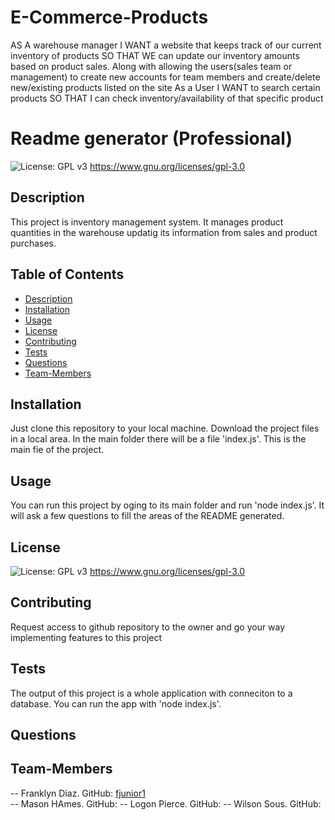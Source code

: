 # E-Commerce-Products

AS A warehouse manager
I WANT a website that keeps track of our current inventory of products
SO THAT WE can update our inventory amounts based on product sales. 
Along with allowing the users(sales team or management) to create new accounts 
for team members and create/delete new/existing products listed on the site
As a User 
I WANT to search certain products
SO THAT I can check inventory/availability of that specific product

# Readme generator (Professional)
  
  ![License: GPL v3](https://img.shields.io/badge/License-GPLv3-blue.svg) https://www.gnu.org/licenses/gpl-3.0

  ## Description
  This project is inventory management system. It manages product quantities in the warehouse updatig its information from sales and product purchases.

  ## Table of Contents
  * [Description](#Description)
  * [Installation](#Installation)
  * [Usage](#Usage)
  * [License](#License)
  * [Contributing](#Contributing)
  * [Tests](#Tests)
  * [Questions](#Questions)
  * [Team-Members](#Team-Members)

  ## Installation
  Just clone this repository to your local machine. Download the project files in a local area. In the main folder there will be a file 'index.js'. This is the main fie of the project.

  ## Usage
  You can run this project by oging to its main folder and run 'node index.js'. It will ask a few questions to fill the areas of the README generated.

  ## License
  ![License: GPL v3](https://img.shields.io/badge/License-GPLv3-blue.svg) https://www.gnu.org/licenses/gpl-3.0

  ## Contributing
  Request access to github repository to the owner and go your way implementing features to this project

  ## Tests
  The output of this project is a whole application with conneciton to a database. You can run the app with 'node index.js'.

  ## Questions
  
  ## Team-Members 
  -- Franklyn Diaz. GitHub: [fjunior1](https://github.com/fjunior1)  
  -- Mason HAmes. GitHub: [](https://github.com/)
  -- Logon Pierce. GitHub: [](https://github.com/)
  -- Wilson Sous. GitHub: [](https://github.com/)